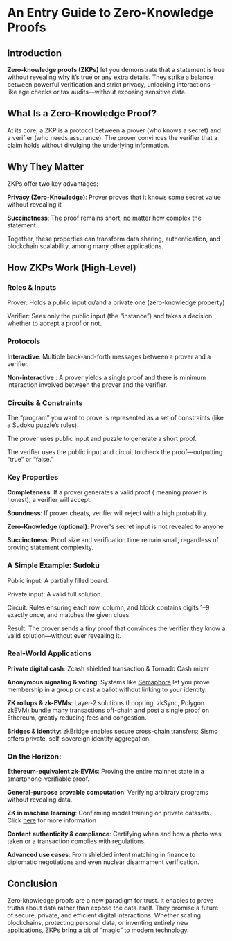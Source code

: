 # An Entry Guide to Zero‐Knowledge Proofs
## Introduction
**Zero‐knowledge proofs (ZKPs)** let you demonstrate that a statement is true without revealing why it’s true or any extra details. They strike a balance between powerful verification and strict privacy, unlocking interactions—like age checks or tax audits—without exposing sensitive data.

## What Is a Zero‐Knowledge Proof?
At its core, a ZKP is a protocol between a prover (who knows a secret) and a verifier (who needs assurance). The prover convinces the verifier that a claim holds without divulging the underlying information.


## Why They Matter
ZKPs offer two key advantages:

**Privacy (Zero‐Knowledge)**: Prover proves that it knows some secret value without revealing it

**Succinctness**: The proof remains short, no matter how complex the statement.

Together, these properties can transform data sharing, authentication, and blockchain scalability, among many other applications.

## How ZKPs Work (High‐Level)
### Roles & Inputs

Prover: Holds a public input or/and a private one (zero-knowledge property) 

Verifier: Sees only the public input (the “instance”) and takes a decision whether to accept a proof or not.

### Protocols

**Interactive**: Multiple back-and-forth messages between a prover and a verifier.

**Non-interactive** : A prover yields a single proof and there is minimum interaction involved between the prover and the verifier.

### Circuits & Constraints

The “program” you want to prove is represented as a set of constraints (like a Sudoku puzzle’s rules).

The prover uses public input and puzzle to generate a short proof.

The verifier uses the public input and circuit to check the proof—outputting “true” or “false.”

### Key Properties

**Completeness**: If a prover generates a valid proof ( meaning prover is honest), a verifier will accept.

**Soundness**: If prover cheats, verifier will reject with a high probability.

**Zero‐Knowledge (optional)**: Prover's secret input 
is not revealed to anyone

**Succinctness**: Proof size and verification time remain small, regardless of proving statement complexity.

### A Simple Example: Sudoku
Public input: A partially filled board.

Private input: A valid full solution.

Circuit: Rules ensuring each row, column, and block contains digits 1–9 exactly once, and matches the given clues.

Result: The prover sends a tiny proof that convinces the verifier they know a valid solution—without ever revealing it.

### Real‐World Applications

**Private digital cash**: Zcash shielded transaction & Tornado Cash mixer

**Anonymous signaling & voting**: Systems like [Semaphore](https://semaphore.pse.dev) let you prove membership in a group or cast a ballot without linking to your identity.

**ZK rollups & zk-EVMs**: Layer-2 solutions (Loopring, zkSync, Polygon zkEVM) bundle many transactions off-chain and post a single proof on Ethereum, greatly reducing fees and congestion.

**Bridges & identity**: zkBridge enables secure cross-chain transfers; Sismo offers private, self-sovereign identity aggregation.

### On the Horizon:

**Ethereum‐equivalent zk-EVMs**: Proving the entire mainnet state in a smartphone-verifiable proof.

**General‐purpose provable computation**: Verifying arbitrary programs without revealing data.

**ZK in machine learning**: Confirming model training on private datasets. Click [here](https://world.org/blog/engineering/intro-to-zkml#machine-learning) for more information

**Content authenticity & compliance**: Certifying when and how a photo was taken or a transaction complies with regulations.

**Advanced use cases**: From shielded intent matching in finance to diplomatic negotiations and even nuclear disarmament verification.

## Conclusion
Zero‐knowledge proofs are a new paradigm for trust. It enables to prove truths about data rather than expose the data itself. They promise a future of secure, private, and efficient digital interactions. Whether scaling blockchains, protecting personal data, or inventing entirely new applications, ZKPs bring a bit of “magic” to modern technology.